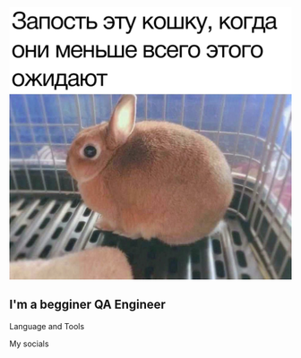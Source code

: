 ![Header](https://github.com/Wildy350/wildy350/blob/main/pics/BX0HdLIso14.jpg)

## I'm a begginer QA Engineer

Language and Tools

My socials